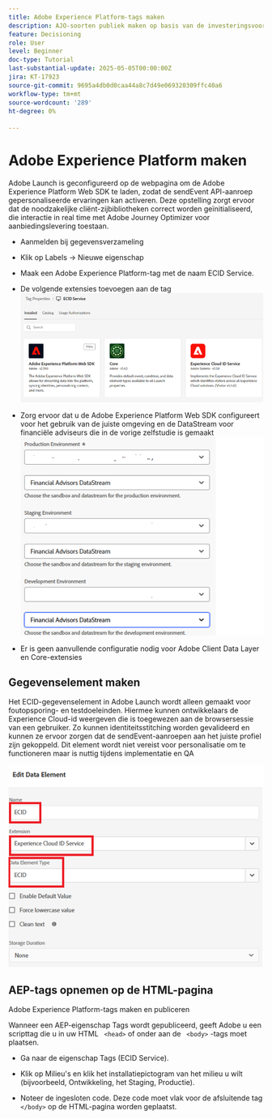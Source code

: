 ```yaml
---
title: Adobe Experience Platform-tags maken
description: AJO-soorten publiek maken op basis van de investeringsvoorkeuren van de gebruiker (voorraden, obligaties, cd's)
feature: Decisioning
role: User
level: Beginner
doc-type: Tutorial
last-substantial-update: 2025-05-05T00:00:00Z
jira: KT-17923
source-git-commit: 9695a4db0d0caa44a8c7d49e069320309ffc40a6
workflow-type: tm+mt
source-wordcount: '289'
ht-degree: 0%

---
```



# Adobe Experience Platform maken

Adobe Launch is geconfigureerd op de webpagina om de Adobe Experience Platform Web SDK te laden, zodat de sendEvent API-aanroep gepersonaliseerde ervaringen kan activeren. Deze opstelling zorgt ervoor dat de noodzakelijke cliënt-zijbibliotheken correct worden geïnitialiseerd, die interactie in real time met Adobe Journey Optimizer voor aanbiedingslevering toestaan.

* Aanmelden bij gegevensverzameling
* Klik op Labels -> Nieuwe eigenschap
* Maak een Adobe Experience Platform-tag met de naam ECID Service.

* De volgende extensies toevoegen aan de tag
  ![ markeringen-uitbreidingen ](assets/ecid-tag.png)

* Zorg ervoor dat u de Adobe Experience Platform Web SDK configureert voor het gebruik van de juiste omgeving en de DataStream voor financiële adviseurs die in de vorige zelfstudie is gemaakt
  ![ web-sdk-configuration ](assets/web-sdk-configuration.png)

* Er is geen aanvullende configuratie nodig voor Adobe Client Data Layer en Core-extensies

## Gegevenselement maken

Het ECID-gegevenselement in Adobe Launch wordt alleen gemaakt voor foutopsporing- en testdoeleinden. Hiermee kunnen ontwikkelaars de Experience Cloud-id weergeven die is toegewezen aan de browsersessie van een gebruiker. Zo kunnen identiteitsstitching worden gevalideerd en kunnen ze ervoor zorgen dat de sendEvent-aanroepen aan het juiste profiel zijn gekoppeld. Dit element wordt niet vereist voor personalisatie om te functioneren maar is nuttig tijdens implementatie en QA

![ ecid ](assets/ecid-data-element.png)


## AEP-tags opnemen op de HTML-pagina

Adobe Experience Platform-tags maken en publiceren

Wanneer een AEP-eigenschap Tags wordt gepubliceerd, geeft Adobe u een scripttag die u in uw HTML ``` <head>``` of onder aan de ``` <body>``` -tags moet plaatsen.

* Ga naar de eigenschap Tags (ECID Service).

* Klik op Milieu&#39;s en klik het installatiepictogram van het milieu u wilt (bijvoorbeeld, Ontwikkeling, het Staging, Productie).

* Noteer de ingesloten code. Deze code moet vlak voor de afsluitende tag ```</body>``` op de HTML-pagina worden geplaatst.

